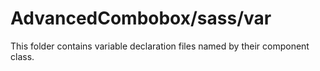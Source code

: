 # AdvancedCombobox/sass/var

This folder contains variable declaration files named by their component class.

